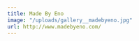 ```yaml
---
title: Made By Eno
image: "/uploads/gallery__madebyeno.jpg"
url: http://www.madebyeno.com/
---
```


